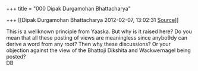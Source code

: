 +++
title = "000 Dipak Durgamohan Bhattacharya"

+++
[[Dipak Durgamohan Bhattacharya	2012-02-07, 13:02:31 [Source](https://groups.google.com/g/bvparishat/c/GLZQGvKX8RM)]]



This is a wellknown principle from Yaaska. But why is it raised here? Do you mean that all these posting of views are meaningless since anybo9dy can derive a word from any root? Then why these discussions? Or your objection against the view of the Bhattoji Dikshita and Wackwernagel being posted?  
DB  

